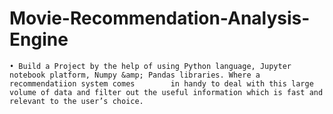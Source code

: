 # Movie-Recommendation-Analysis-Engine
    • Build a Project by the help of using Python language, Jupyter notebook platform, Numpy &amp; Pandas libraries. Where a recommendatiion system comes        in handy to deal with this large volume of data and filter out the useful information which is fast and relevant to the user’s choice.
